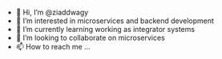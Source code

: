 - 👋 Hi, I’m @ziaddwagy
- 👀 I’m interested in microservices and backend development
- 🌱 I’m currently learning working as integrator systems 
- 💞️ I’m looking to collaborate on microservices
- 📫 How to reach me ...

<!---
ziaddwagy/ziaddwagy is a ✨ special ✨ repository because its `README.md` (this file) appears on your GitHub profile.
You can click the Preview link to take a look at your changes.
--->
